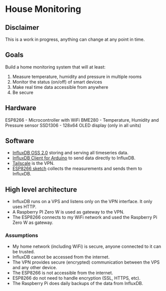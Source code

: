 # House Monitoring

## Disclaimer
This is a work in progress, anything can change at any point in time.

## Goals
Build a home monitoring system that will at least:
1. Measure temperature, humidity and pressure in multiple rooms
2. Monitor the status (on/off) of smart devices
3. Make real time data accessible from anywhere
4. Be secure

## Hardware

ESP8266 - Microcontroller with WiFi
BME280 - Temperature, Humidity and Pressure sensor
SSD1306 - 128x64 OLED display (only in all units)

## Software

* [InfluxDB OSS
  2.0](https://docs.influxdata.com/influxdb/v2.0/get-started/) storing
  and serving all timeseries data.
* [InfluxDB Client for
  Arduino](https://github.com/tobiasschuerg/InfluxDB-Client-for-Arduino)
  to send data directly to InfluxDB.
* [Tailscale](https://tailscale.com/) is the VPN.
* [ESP8266 sketch](ESP-01_Weather/ESP-01_Weather.ino) collects the
  measurements and sends them to InfluxDB.

## High level architecture
* InfluxDB runs on a VPS and listens only on the VPN interface. It
  only uses HTTP.
* A Raspberry PI Zero W is used as gateway to the VPN.
* The ESP8266 connects to my WiFi network and used the Raspberry Pi
  Zero W as gateway.

### Assumptions
* My home network (including WiFi) is secure, anyone connected to it
  can be trusted.
* InfluxDB cannot be accessed from the internet.
* The VPN provides secure (encrypted) communication between the VPS
  and any other device.
* The ESP8266 is not accessible from the internet.
* ESP8266 do not need to handle encryption (SSL, HTTPS, etc).
* The Raspberry Pi does daily backups of the data from InfluxDB.

